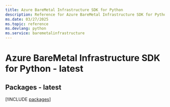 ```yaml
---
title: Azure BareMetal Infrastructure SDK for Python
description: Reference for Azure BareMetal Infrastructure SDK for Python
ms.date: 03/27/2025
ms.topic: reference
ms.devlang: python
ms.service: baremetalinfrastructure
---
```

# Azure BareMetal Infrastructure SDK for Python - latest
## Packages - latest
[!INCLUDE [packages](baremetal-infrastructure-index.md)]